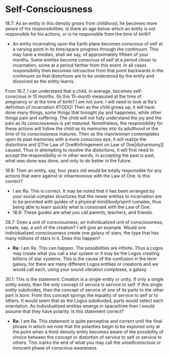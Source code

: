 # Self-Consciousness
18.7: As an entity in this density grows from childhood, he becomes more aware of his responsibilities. Is there an age below which an entity is not responsible for his actions, or is he responsible from the time of birth?
- An entity incarnating upon the Earth plane becomes conscious of self at a varying point in its time/space progress through the continuum. This may have a median, shall we say, of approximately fifteen of your months. Some entities become conscious of self at a period closer to incarnation, some at a period farther from this event. In all cases responsibility then becomes retroactive from that point backwards in the continuum so that distortions are to be understood by the entity and dissolved as the entity learns.

From 18.7, I can understand that a child, in average, becomes self-conscious in 15 months. (Is this 15-month measured at the time of pregnancy or at the time of birth? I am not sure.  I will need to look at Ra's definition of incarnation #TODO) Then as the child grows up, it will have done many things, some things that brought joy and happiness, while other things pain and suffering. The child will not fully understand the joy and the pain as its consciousness is yet matured. Nonetheless, the responsibility for these actions will follow the child as its memories into its adulthood or the time of its consciousness matures. Then as the man/woman contemplates upon its past memories with a more conscious eye, it will realize the distortions and [[The Law of One#Infringement on Law of One|disharmony]] caused. Thus in attempting to resolve the distortions, it will first need to accept the responsibility or in other words, in accepting the past is past, what was done was done, and only to do better in the future.

18.8: Then an entity, say, four years old would be totally responsible for any actions that were against or inharmonious with the Law of One. Is this correct?
- I am Ra. This is correct. It may be noted that it has been arranged by your social complex structures that the newer entities to incarnation are to be provided with guides of a physical mind/body/spirit complex, thus being able to learn quickly what is consonant with the Law of One.
- 18.9: These guides are what you call parents, teachers, and friends.

28.7: Does a unit of consciousness, an individualized unit of consciousness, create, say, a unit of the creation? I will give an example. Would one individualized consciousness create one galaxy of stars, the type that has many millions of stars in it. Does this happen?
- **Ra:** I am Ra. This can happen. The possibilities are infinite. Thus a Logos may create what you call a star system or it may be the Logos creating billions of star systems. This is the cause of the confusion in the term galaxy, for there are many different Logos entities or creations and we would call each, using your sound vibration complexes, a galaxy.

30.1: This is the statement: Creation is a single entity or unity. If only a single entity exists, then the only concept of service is service to self. If this single entity subdivides, then the concept of service of one of its parts to the other part is born. From this concept springs the equality of service to self or to others. It would seem that as the Logos subdivided, parts would select each orientation. As individualized entities emerge in space/time then I would assume that they have polarity. Is this statement correct?
- **Ra:** I am Ra. This statement is quite perceptive and correct until the final phrase in which we note that the polarities begin to be explored only at the point when a third-density entity becomes aware of the possibility of choice between the concept or distortion of service to self or service to others. This marks the end of what you may call the unselfconscious or innocent phase of conscious awareness.